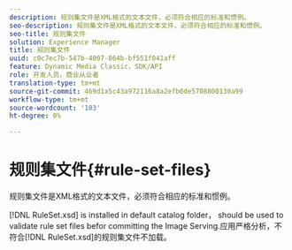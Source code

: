 ```yaml
---
description: 规则集文件是XML格式的文本文件，必须符合相应的标准和惯例。
seo-description: 规则集文件是XML格式的文本文件，必须符合相应的标准和惯例。
seo-title: 规则集文件
solution: Experience Manager
title: 规则集文件
uuid: c0c7ec7b-547b-4007-864b-bf551f041aff
feature: Dynamic Media Classic，SDK/API
role: 开发人员，商业从业者
translation-type: tm+mt
source-git-commit: 469d1a5c43a972116a8a2efb0de5708800130a99
workflow-type: tm+mt
source-wordcount: '103'
ht-degree: 0%

---
```



# 规则集文件{#rule-set-files}

规则集文件是XML格式的文本文件，必须符合相应的标准和惯例。

[!DNL RuleSet.xsd] is installed in default catalog folder， should be used to validate rule set files befor committing the Image Serving.应用严格分析，不符合[!DNL RuleSet.xsd]的规则集文件不加载。